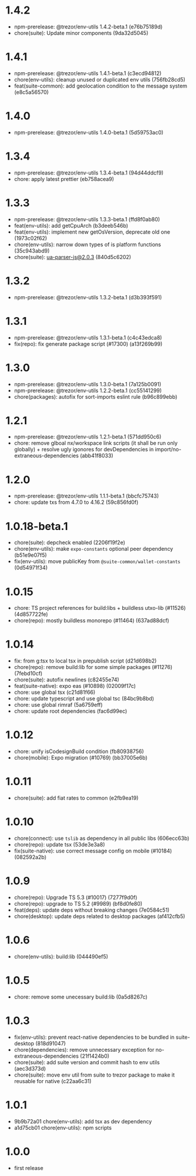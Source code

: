 # 1.4.2

- npm-prerelease: @trezor/env-utils 1.4.2-beta.1 (e76b75189d)
- chore(suite): Update minor components (9da32d5045)

# 1.4.1

- npm-prerelease: @trezor/env-utils 1.4.1-beta.1 (c3ecd94812)
- chore(env-utils): cleanup unused or duplicated env utils (756fb28cd5)
- feat(suite-common): add geolocation condition to the message system (e8c5a56570)

# 1.4.0

- npm-prerelease: @trezor/env-utils 1.4.0-beta.1 (5d59753ac0)

# 1.3.4

- npm-prerelease: @trezor/env-utils 1.3.4-beta.1 (94d44ddcf9)
- chore: apply latest prettier (eb758acea9)

# 1.3.3

- npm-prerelease: @trezor/env-utils 1.3.3-beta.1 (ffd8f0ab80)
- feat(env-utils): add getCpuArch (b3deeb546b)
- feat(env-utils): implement new getOsVersion, deprecate old one (1973c02f62)
- chore(env-utils): narrow down types of is platform functions (35c943abd9)
- chore(suite): ua-parser-js@2.0.3 (840d5c6202)

# 1.3.2

- npm-prerelease: @trezor/env-utils 1.3.2-beta.1 (d3b393f591)

# 1.3.1

- npm-prerelease: @trezor/env-utils 1.3.1-beta.1 (c4c43edca8)
- fix(repo): fix generate package script (#17300) (a13f269b99)

# 1.3.0

- npm-prerelease: @trezor/env-utils 1.3.0-beta.1 (7a125b0091)
- npm-prerelease: @trezor/env-utils 1.2.2-beta.1 (cc55141299)
- chore(packages): autofix for sort-imports eslint rule (b96c899ebb)

# 1.2.1

- npm-prerelease: @trezor/env-utils 1.2.1-beta.1 (571dd950c6)
- chore: remove glboal nx/workspace link scripts (it shall be run only globally) + resolve ugly igonores for devDependencies in import/no-extraneous-dependencies (abb41f8033)

# 1.2.0

- npm-prerelease: @trezor/env-utils 1.1.1-beta.1 (bbcfc75743)
- chore: update txs from 4.7.0 to 4.16.2 (59c856fd0f)

# 1.0.18-beta.1

- chore(suite): depcheck enabled (2206f19f2e)
- chore(env-utils): make `expo-constants` optional peer dependency (b51e9e07f5)
- fix(env-utils): move publicKey from `@suite-common/wallet-constants` (0d54971f34)

# 1.0.15

- chore: TS project references for build:libs + buildless utxo-lib (#11526) (4d857722fe)
- chore(repo): mostly buildless monorepo (#11464) (637ad88dcf)

# 1.0.14

- fix: from g:tsx to local tsx in prepublish script (d21d698b2)
- chore(repo): remove build:lib for some simple packages (#11276) (7febd10cf)
- chore(suite): autofix newlines (c82455e74)
- feat(suite-native): expo eas (#10898) (02009f17c)
- chore: use global tsx (c21d81f66)
- chore: update typescript and use global tsc (84bc9b8bd)
- chore: use global rimraf (5a6759eff)
- chore: update root dependencies (fac6d99ec)

# 1.0.12

- chore: unify isCodesignBuild condition (fb80938756)
- chore(mobile): Expo migration (#10769) (bb37005e6b)

# 1.0.11

- chore(suite): add fiat rates to common (e2fb9ea19)

# 1.0.10

- chore(connect): use `tslib` as dependency in all public libs (606ecc63b)
- chore(repo): update tsx (53de3e3a8)
- fix(suite-native): use correct message config on mobile (#10184) (082592a2b)

# 1.0.9

- chore(repo): Upgrade TS 5.3 (#10017) (7277f9d0f)
- chore(repo): upgrade to TS 5.2 (#9989) (bf8d0fe80)
- feat(deps): update deps without breaking changes (7e0584c51)
- chore(desktop): update deps related to desktop packages (af412cfb5)

# 1.0.6

- chore(env-utils): build:lib (044490ef5)

# 1.0.5

- chore: remove some unecessary build:lib (0a5d8267c)

# 1.0.3

- fix(env-utils): prevent react-native dependencies to be bundled in suite-desktop (818d91047)
- chore(dependencies): remove unnecessary exception for no-extraneous-dependencies (21f1424b0)
- chore(suite): add suite version and commit hash to env utils (aec3d373d)
- chore(suite): move env util from suite to trezor package to make it reusable for native (c22aa6c31)

# 1.0.1

- 9b9b72a01 chore(env-utils): add tsx as dev dependency
- a1d75cb01 chore(env-utils): npm scripts

# 1.0.0

- first release
